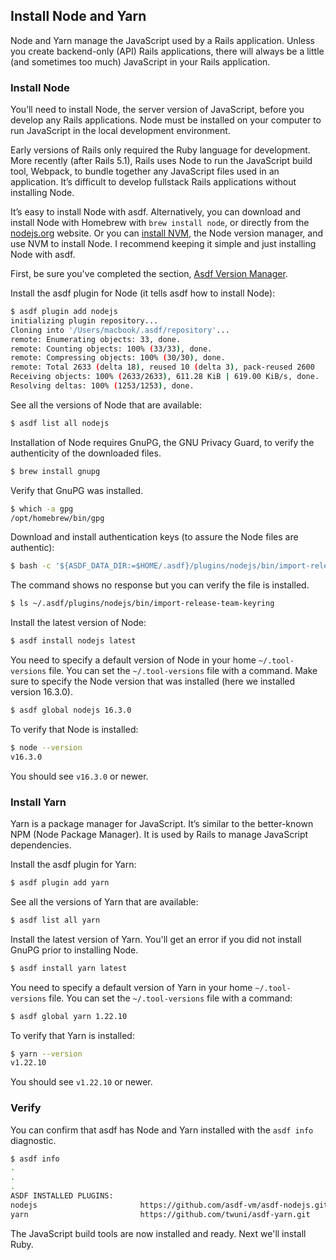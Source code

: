 ## Install Node and Yarn

Node and Yarn manage the JavaScript used by a Rails application. Unless you create backend-only (API) Rails applications, there will always be a little (and sometimes too much) JavaScript in your Rails application.

### Install Node

You’ll need to install Node, the server version of JavaScript, before you develop any Rails applications. Node must be installed on your computer to run JavaScript in the local development environment.

Early versions of Rails only required the Ruby language for development. More recently (after Rails 5.1), Rails uses Node to run the JavaScript build tool, Webpack, to bundle together any JavaScript files used in an application. It’s difficult to develop fullstack Rails applications without installing Node.

It’s easy to install Node with asdf. Alternatively, you can download and install Node with Homebrew with `brew install node`, or directly from the [nodejs.org](https://nodejs.org/) website. Or you can [install NVM](https://github.com/nvm-sh/nvm), the Node version manager, and use NVM to install Node. I recommend keeping it simple and just installing Node with asdf.

First, be sure you've completed the section, [Asdf Version Manager](/install-rails-mac/5.html).

Install the asdf plugin for Node (it tells asdf how to install Node):

```bash
$ asdf plugin add nodejs
initializing plugin repository...
Cloning into '/Users/macbook/.asdf/repository'...
remote: Enumerating objects: 33, done.
remote: Counting objects: 100% (33/33), done.
remote: Compressing objects: 100% (30/30), done.
remote: Total 2633 (delta 18), reused 10 (delta 3), pack-reused 2600
Receiving objects: 100% (2633/2633), 611.28 KiB | 619.00 KiB/s, done.
Resolving deltas: 100% (1253/1253), done.
```

See all the versions of Node that are available:

```bash
$ asdf list all nodejs
```

Installation of Node requires GnuPG, the GNU Privacy Guard, to verify the authenticity of the downloaded files.

```bash
$ brew install gnupg
```

Verify that GnuPG was installed.

```bash
$ which -a gpg
/opt/homebrew/bin/gpg
```

Download and install authentication keys (to assure the Node files are authentic):

```bash
$ bash -c '${ASDF_DATA_DIR:=$HOME/.asdf}/plugins/nodejs/bin/import-release-team-keyring'
```

The command shows no response but you can verify the file is installed.

```bash
$ ls ~/.asdf/plugins/nodejs/bin/import-release-team-keyring
```

Install the latest version of Node:

```bash
$ asdf install nodejs latest
```

You need to specify a default version of Node in your home `~/.tool-versions` file. You can set the `~/.tool-versions` file with a command. Make sure to specify the Node version that was installed (here we installed version 16.3.0).

```bash
$ asdf global nodejs 16.3.0
```

To verify that Node is installed:
```bash
$ node --version
v16.3.0
```

You should see `v16.3.0` or newer.

### Install Yarn

Yarn is a package manager for JavaScript. It’s similar to the better-known NPM (Node Package Manager). It is used by Rails to manage JavaScript dependencies.

Install the asdf plugin for Yarn:

```bash
$ asdf plugin add yarn
```

See all the versions of Yarn that are available:

```bash
$ asdf list all yarn
```

Install the latest version of Yarn. You'll get an error if you did not install GnuPG prior to installing Node.

```bash
$ asdf install yarn latest
```

You need to specify a default version of Yarn in your home `~/.tool-versions` file. You can set the `~/.tool-versions` file with a command:

```bash
$ asdf global yarn 1.22.10
```

To verify that Yarn is installed:

```bash
$ yarn --version
v1.22.10
```

You should see `v1.22.10` or newer.

### Verify

You can confirm that asdf has Node and Yarn installed with the `asdf info` diagnostic.

```bash
$ asdf info
.
.
.
ASDF INSTALLED PLUGINS:
nodejs                       https://github.com/asdf-vm/asdf-nodejs.git
yarn                         https://github.com/twuni/asdf-yarn.git
```

The JavaScript build tools are now installed and ready. Next we'll install Ruby.
